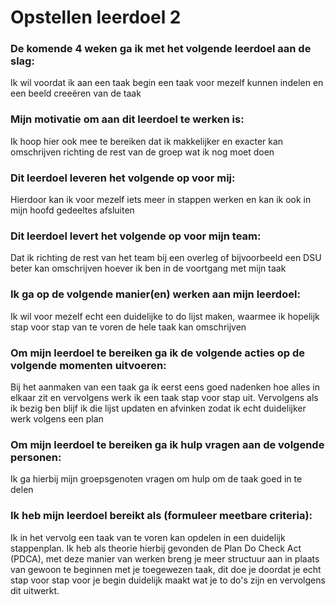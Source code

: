 # Opstellen leerdoel 2

### De komende 4 weken ga ik met het volgende leerdoel aan de slag: 
Ik wil voordat ik aan een taak begin een taak voor mezelf kunnen indelen en een beeld creeëren van de taak


### Mijn motivatie om aan dit leerdoel te werken is:
Ik hoop hier ook mee te bereiken dat ik makkelijker en exacter kan omschrijven richting de rest van de groep wat ik nog moet doen


### Dit leerdoel leveren het volgende op voor mij:
Hierdoor kan ik voor mezelf iets meer in stappen werken en kan ik ook in mijn hoofd gedeeltes afsluiten


### Dit leerdoel levert het volgende op voor mijn team:
Dat ik richting de rest van het team bij een overleg of bijvoorbeeld een DSU beter kan omschrijven hoever ik ben in de voortgang met mijn taak


### Ik ga op de volgende manier(en) werken aan mijn leerdoel:
Ik wil voor mezelf echt een duidelijke to do lijst maken, waarmee ik hopelijk stap voor stap van te voren de hele taak kan omschrijven


### Om mijn leerdoel te bereiken ga ik de volgende acties op de volgende momenten uitvoeren:
Bij het aanmaken van een taak ga ik eerst eens goed nadenken hoe alles in elkaar zit en vervolgens werk ik een taak stap voor stap uit. Vervolgens als ik bezig ben blijf ik die lijst updaten en afvinken zodat ik echt duidelijker werk volgens een plan 


### Om mijn leerdoel te bereiken ga ik hulp vragen aan de volgende personen:
Ik ga hierbij mijn groepsgenoten vragen om hulp om de taak goed in te delen


### Ik heb mijn leerdoel bereikt als (formuleer meetbare criteria):
Ik in het vervolg een taak van te voren kan opdelen in een duidelijk stappenplan. Ik heb als theorie hierbij gevonden de Plan Do Check Act (PDCA), met deze manier van werken breng je meer structuur aan in plaats van gewoon te beginnen met je toegewezen taak, dit doe je doordat je echt stap voor stap voor je begin duidelijk maakt wat je to do's zijn en vervolgens dit uitwerkt.

